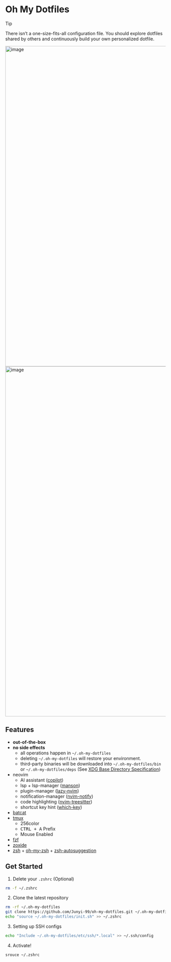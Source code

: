 # Oh My Dotfiles

> [!TIP]
> There isn’t a one-size-fits-all configuration file. You should explore dotfiles shared by others and continuously build your own personalized dotfile.

<img width="1005" alt="image" src="https://github.com/user-attachments/assets/36147a29-6c22-40e1-85b4-875cfa773b63">

<img width="1098" alt="image" src="https://github.com/user-attachments/assets/30b98735-9bf8-475d-acff-6f7716a3c16f">

## Features
- **out-of-the-box**
- **no side effects**
  - all operations happen in `~/.oh-my-dotfiles`
  - deleting `~/.oh-my-dotfiles` will restore your environment.
  - third-party binaries will be downloaded into `~/.oh-my-dotfiles/bin` or `~/.oh-my-dotfiles/deps` (See [XDG Base Directory Specification](https://specifications.freedesktop.org/basedir-spec/latest/index.html))
- neovim
  - AI assistant ([copilot](https://github.com/github/copilot.vim))
  - lsp + lsp-manager ([manson](https://github.com/williamboman/mason.nvim))
  - plugin-manager ([lazy-nvim](https://github.com/folke/lazy.nvim))
  - notification-manager ([nvim-notify](https://github.com/rcarriga/nvim-notify))
  - code highlighting ([nvim-treesitter](https://github.com/nvim-treesitter/nvim-treesitter))
  - shortcut key hint ([which-key](https://github.com/folke/which-key.nvim))
- [batcat](https://github.com/sharkdp/bat)
- [tmux](https://github.com/tmux/tmux)
  - 256color
  - <kbd>CTRL + A</kbd> Prefix
  - Mouse Enabled
- [fzf](https://github.com/junegunn/fzf)
- [zoxide](https://github.com/ajeetdsouza/zoxide)
- [zsh](https://www.zsh.org/) + [oh-my-zsh](https://github.com/ohmyzsh/ohmyzsh) + [zsh-autosuggestion](https://github.com/zsh-users/zsh-autosuggestions)

## Get Started

1. Delete your `.zshrc` (Optional)
```sh
rm -f ~/.zshrc
```

2. Clone the latest repository
```sh
rm -rf ~/.oh-my-dotfiles
git clone https://github.com/Junyi-99/oh-my-dotfiles.git ~/.oh-my-dotfiles
echo "source ~/.oh-my-dotfiles/init.sh" >> ~/.zshrc
```

3. Setting up SSH configs
```sh
echo "Include ~/.oh-my-dotfiles/etc/ssh/*.local" >> ~/.ssh/config
```

4. Activate!
```sh
srouce ~/.zshrc
```
